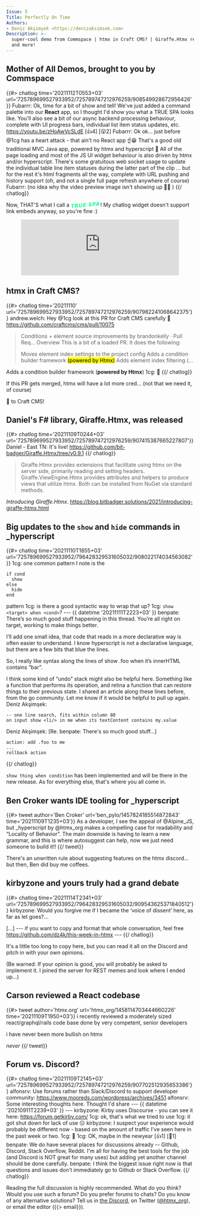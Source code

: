 ```yaml
---
Issue: 5
Title: Perfectly On Time
Authors:
- Deniz Akşimşek <https://denizaksimsek.com>
Description: >-
  super-cool demo from Commspace | htmx in Craft CMS? | Giraffe.Htmx released |
  and more!
---
```



## Mother of All Demos, brought to you by Commspace

{{#> chatlog time='20211112T0553+03' url='725789699527933952/725789747212976259/908549928672956426'}}
Fubarrr: Ok, time for a bit of show and tell! We've just added a command palette
  into our **React** app, so I thought I'd show you what a TRUE SPA looks like. 
  You'll also see a bit of our async backend processing behaviour, complete with
  UI progress bars, individual list item status updates, etc. 
  https://youtu.be/zHoAwVcSLdE [👍4] [😲2]
Fubarrr: Ok ok... just before @1cg has a heart attack - that ain't no React app 
  ☝️😁   That's a good old traditional MVC Java app, powered by htmx and 
  hyperscript 💪 All of the page loading and most of the JS UI widget behaviour 
  is also driven by htmx and/or hyperscript. There's some gratuitous web socket 
  usage to update the individual table line item statuses during the latter part
  of the clip ... but for the rest it's html fragments all the way, complete 
  with URL pushing and history support (oh, and not a single full page refresh 
  anywhere of course) 
Fubarrr: (no idea why the video preview image isn't showing up 🤷‍♂️ )
{{/ chatlog}}

Now, THAT'S what I call a 
<b style="letter-spacing:.1em; font-style:italic; color:#0f8; 
transform:rotate(-5deg); display:inline-block;">TRUE SPA</b>!
My chatlog widget doesn't support link embeds anyway, so you're fine :) 

<figure class="youtube-embed">
  <iframe width="100%" height="auto" src="https://www.youtube-nocookie.com/embed/zHoAwVcSLdE" title="YouTube video player" frameborder="0" allow="accelerometer; autoplay; clipboard-write; encrypted-media; gyroscope; picture-in-picture" allowfullscreen></iframe>
</figure>


## htmx in Craft CMS?

{{#> chatlog time='20211110' url='725789699527933952/725789747212976259/907982241068642375'}}
andrew.welch: Hey @1cg look at this PR for Craft CMS carefully 🙂 
  <https://github.com/craftcms/cms/pull/10075>
  
  > Conditions + element source improvements by brandonkelly · Pull Req...
  > Overview
  > This is a bit of a loaded PR. It does the following:
  > 
  > Moves element index settings to the project config
  > Adds a condition builder framework <mark>(powered by Htmx)</mark>
  > Adds element index filtering (...

  Adds a condition builder framework (**powered by Htmx**)
1cg: 🤯
{{/ chatlog}}

If this PR gets merged, htmx will have a lot more cred... (not that we need it,
of course)

💙 to Craft CMS!


## Daniel's F# library, Giraffe.Htmx, was released

{{#> chatlog time='20211109T0244+03' url='725789699527933952/725789747212976259/907415387665227807'}}
Daniel - East TN: It's live! <https://github.com/bit-badger/Giraffe.Htmx/tree/v0.9.1>
{{/ chatlog}}

> Giraffe.Htmx provides extensions that facilitate using htmx on the server 
> side, primarily reading and setting headers. Giraffe.ViewEngine.Htmx provides
> attributes and helpers to produce views that utilize htmx. Both can be
> installed from NuGet via standard methods.

<cite>Introducing Giraffe.Htmx</cite>. <https://blog.bitbadger.solutions/2021/introducing-giraffe-htmx.html>


## Big updates to the `show` and `hide` commands in _hyperscript

{{#> chatlog time='20211110T1855+03' url='725789699527933952/796428329531605032/908022174034563082'}}
1cg: one common pattern I note is the
  ~~~ hyperscript
  if cond
    show
  else
    hide
  end
  ~~~
  pattern
1cg: is there a good syntactic way to wrap that up?
1cg: `show <target> when <cond>`?
--- {{ datetime '20211111T2223+03' }}
benpate: There’s so much good stuff happening in this thread. You’re all right 
  on target, working to make things better.
  
  I’ll add one small idea, that code that reads in a more declarative way is 
  often easier to understand. I know hyperscript is not a declarative language, 
  but there are a few bits that blue the lines.
  
  So, I really like syntax along the lines of show .foo when it’s innerHTML 
  contains “bar”.
  
  I think some kind of “undo” stack might also be helpful here. Something like a 
  function that performs its operation, and retina a function that can restore 
  things to their previous state.   I shared an article along these lines 
  before, from the go community. Let me know if it would be helpful to pull up 
  again.
Deniz Akşimşek:
  ~~~ hyperscript
  -- one line search, fits within column 80
  on input show <li/> in me when its textContent contains my.value
  ~~~
Deniz Akşimşek: [Re. benpate: There's so much good stuff...]
  ~~~ hyperscript
  action: add .foo to me
  ...
  rollback action
  ~~~
{{/ chatlog}}

`show thing when condition` has been implemented and will be there in the new
release. As for everything else, that's where you all come in.


## Ben Croker wants IDE tooling for _hyperscript

{{#> tweet author='Ben Croker' url='ben_pylo/1457824185514872843' time='20211109T1235+03'}}
As a developer, I see the appeal of @Alpine_JS, but \_hyperscript by @htmx_org
makes a compelling case for readability and “Locality of Behavior”. The main
downside is having to learn a new grammar, and this is where autosuggest can
help, now we just need someone to build it!!
{{/ tweet}}

There's an unwritten rule about suggesting features on the htmx discord... but 
then, Ben did buy me coffees.


## kirbyzone and yours truly had a grand debate

{{#> chatlog time='20211114T2341+03' url='725789699527933952/796428329531605032/909543625371840512'}}
kirbyzone: Would you forgive me if I became the ‘voice of dissent’ here, as far 
  as let goes?…
  
  [...]
--- if you want to copy and format that whole conversation, feel free <https://github.com/dz4k/this-week-in-htmx> ---
{{/ chatlog}}

It's a little too long to copy here, but you can read it all on the Discord and
pitch in with your own opinions. 

(Be warned: If your opinion is good, you will probably be asked to implement it. 
I joined the server for REST memes and look where I ended up...)


## Carson reviewed a React codebase

{{#> tweet author='htmx.org' url='htmx_org/1458114703444660226' time='20211109T1950+03'}}
i recently reviewed a moderately sized react/graphql/rails code base done by
very competent, senior developers

i have never been more bullish on htmx

*never*
{{/ tweet}}

## Forum vs. Discord?

{{#> chatlog time='20211109T2145+03' url='725789699527933952/725789747212976259/907702512935653386'}}
alfonsrv: Use forums rather than Slack/Discord to support developer community: <https://www.mooreds.com/wordpress/archives/3451>
alfonsrv: Some interesting thoughts here. Thought I'd share
--- {{ datetime '20210911T2239+03' }} ---
kirbyzone: Kirby uses Discourse - you can see it here: https://forum.getkirby.com/
1cg: ok, that's what we tried to use
1cg: it got shut down for lack of use 😑
kirbyzone: I suspect your experience would probably be different now - based on 
  the amount of traffic I’ve seen here in the past week or two.
1cg: 🙂
1cg: OK, maybe in the newyear [👍1] [🎉1]
benpate: We do have several places for discussions already -- Github, Discord, 
  Stack Overflow, Reddit.  I'm all for having the best tools for the job (and 
  Discord is NOT great for many uses) but adding yet another channel should be 
  done carefully. 
benpate: I think the biggest issue right now is that questions and issues don't 
  immediately go to Github or Stack Overflow.
{{/ chatlog}}

Reading the full discussion is highly recommended. What do you think? Would you
use such a forum? Do you prefer forums to chats? Do you know of any alternative
solutions? Tell us in [the Discord][], on Twitter ([@htmx_org][]), or email the 
editor ({{> email}}).

[the Discord]: https://htmx.org/discord
[@htmx_org]: https://twitter.com/htmx_org
